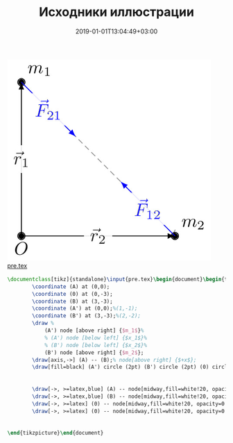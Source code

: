 ﻿---
title: "Исходники иллюстрации"
type: "notpost"
date:  2019-01-01T13:04:49+03:00
---
<a class="imag2" href="/cook/gallery/tikzpicture_8b660f8b9295a0eb0b6f8688f6a70698.tex"><img src="/cook/gallery/tikzpicture_8b660f8b9295a0eb0b6f8688f6a70698.pdf.jpg" alt=""></a>
<a href="/cook/gallery/pre">pre.tex</a>
```tex
\documentclass[tikz]{standalone}\input{pre.tex}\begin{document}\begin{tikzpicture}
		\coordinate (A) at (0,0);
		\coordinate (0) at (0,-3);
		\coordinate (B) at (3,-3);
		\coordinate (A') at (0,0);%(1,-1);
		\coordinate (B') at (3,-3);%(2,-2);
		\draw %
			(A') node [above right] {$m_1$}%
			% (A') node [below left] {$x_1$}%
			% (B') node [below left] {$x_2$}%
			(B') node [above right] {$m_2$};
		\draw[axis,->] (A) -- (B);% node[above right] {$+x$};
		\draw[fill=black] (A') circle (2pt) (B') circle (2pt) (0) circle (2pt) node[below] {$O$};


		\draw[->, >=latex,blue] (A) -- node[midway,fill=white!20, opacity=0.9] {$\vec{F}_{21}$} ++(-45:1.5);
		\draw[->, >=latex,blue] (B) -- node[midway,fill=white!20, opacity=0.9] {$\vec{F}_{12}$} ++(135:1.5);
		\draw[->, >=latex] (0) -- node[midway,fill=white!20, opacity=0.9] {$\vec{r}_{1}$} (A);
		\draw[->, >=latex] (0) -- node[midway,fill=white!20, opacity=0.9] {$\vec{r}_{2}$} (B);

	
\end{tikzpicture}\end{document}
```
